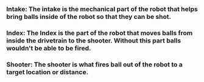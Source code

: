 ### **Intake:** The intake is the mechanical part of the robot that helps bring balls inside of the robot so that they can be shot.

### **Index:** The Index is the part of the robot that moves balls from inside the drivetrain to the shooter. Without this part balls wouldn't be able to be fired.

### **Shooter:** The shooter is what fires ball out of the robot to a target location or distance.
